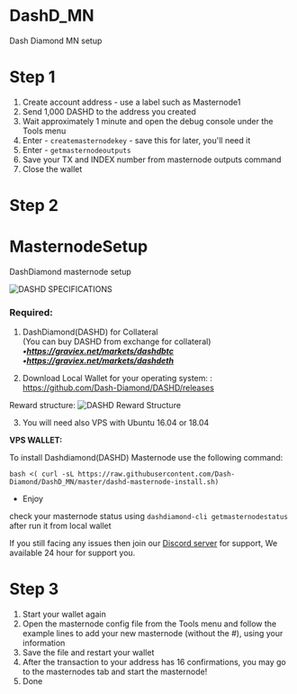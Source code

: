 # DashD_MN
Dash Diamond MN setup

# Step 1

1. Create account address - use a label such as Masternode1
2. Send 1,000 DASHD to the address you created
3. Wait approximately 1 minute and open the debug console under the Tools menu
4. Enter - ```createmasternodekey``` - save this for later, you'll need it
5. Enter -  ```getmasternodeoutputs```
6. Save your TX and INDEX number from masternode outputs command
7. Close the wallet

# Step 2

# MasternodeSetup
DashDiamond masternode setup

<img src="https://i.imgur.com/FfYCYOu.png"  alt="DASHD SPECIFICATIONS">

### Required:

1. DashDiamond(DASHD) for Collateral <br>
(You can buy DASHD from exchange for collateral) <br>
***•https://graviex.net/markets/dashdbtc <br>
•https://graviex.net/markets/dashdeth <br>***

2. Download Local Wallet for your operating system: : https://github.com/Dash-Diamond/DASHD/releases

Reward structure:
<img src="https://i.imgur.com/cKCS5Co.png" alt="DASHD Reward Structure">

3. You will need also VPS with Ubuntu 16.04 or 18.04

**VPS WALLET:**

To install Dashdiamond(DASHD) Masternode use the following command:

`bash <( curl -sL https://raw.githubusercontent.com/Dash-Diamond/DashD_MN/master/dashd-masternode-install.sh)`

- Enjoy

check your masternode status using `dashdiamond-cli getmasternodestatus` after run it from local wallet

If you still facing any issues then join our <a href="https://discordapp.com/invite/JWkvmNyNgc">Discord server</a> for support, We available 24 hour for support you.


# Step 3

1. Start your wallet again
2. Open the masternode config file from the Tools menu and follow the example lines to add your new masternode (without the #), using your information
3. Save the file and restart your wallet
4. After the transaction to your address has 16 confirmations, you may go to the masternodes tab and start the masternode!
5. Done
